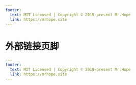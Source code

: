 ```yaml
---
footer: 
  text: MIT Licensed | Copyright © 2019-present Mr.Hope
  link: https://mrhope.site
---
```


# 外部链接页脚

```yml
---
footer: 
  text: MIT Licensed | Copyright © 2019-present Mr.Hope
  link: https://mrhope.site
---
```

